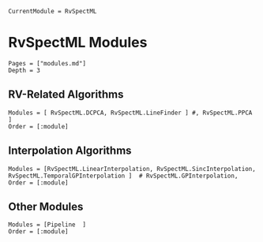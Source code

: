 ```@meta
CurrentModule = RvSpectML
```
# RvSpectML Modules

```@contents
Pages = ["modules.md"]
Depth = 3
```
## RV-Related Algorithms
```@autodocs
Modules = [ RvSpectML.DCPCA, RvSpectML.LineFinder ] #, RvSpectML.PPCA ]
Order = [:module]
```

## Interpolation Algorithms
```@autodocs
Modules = [RvSpectML.LinearInterpolation, RvSpectML.SincInterpolation, RvSpectML.TemporalGPInterpolation ]  # RvSpectML.GPInterpolation,
Order = [:module]
```

## Other Modules
```@autodocs
Modules = [Pipeline  ]
Order = [:module]
```
